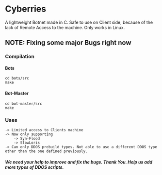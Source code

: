 # Cyberries
A lightweight Botnet made in C. Safe to use on Client side, because of the lack of Remote Access to the machine.
Only works in Linux.

## NOTE: Fixing some major Bugs right now

### Compilation
#### Bots
	cd bots/src
	make

#### Bot-Master
	cd bot-master/src
	make


### Uses
	-> Limited access to Clients machine
	-> Now only supporting
		-> Syn-Flood
		-> SlowLoris
	-> Can only DDOS prebuild types. Not able to use a different DDOS type other than the one defined previously.

##### We need your help to improve and fix the bugs. Thank You. Help us add more types of DDOS scripts.

